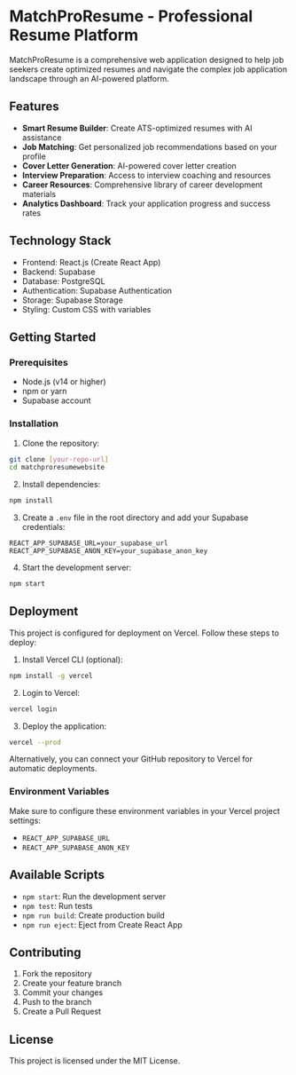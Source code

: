 # MatchProResume - Professional Resume Platform

MatchProResume is a comprehensive web application designed to help job seekers create optimized resumes and navigate the complex job application landscape through an AI-powered platform.

## Features

- **Smart Resume Builder**: Create ATS-optimized resumes with AI assistance
- **Job Matching**: Get personalized job recommendations based on your profile
- **Cover Letter Generation**: AI-powered cover letter creation
- **Interview Preparation**: Access to interview coaching and resources
- **Career Resources**: Comprehensive library of career development materials
- **Analytics Dashboard**: Track your application progress and success rates

## Technology Stack

- Frontend: React.js (Create React App)
- Backend: Supabase
- Database: PostgreSQL
- Authentication: Supabase Authentication
- Storage: Supabase Storage
- Styling: Custom CSS with variables

## Getting Started

### Prerequisites

- Node.js (v14 or higher)
- npm or yarn
- Supabase account

### Installation

1. Clone the repository:
```bash
git clone [your-repo-url]
cd matchproresumewebsite
```

2. Install dependencies:
```bash
npm install
```

3. Create a `.env` file in the root directory and add your Supabase credentials:
```env
REACT_APP_SUPABASE_URL=your_supabase_url
REACT_APP_SUPABASE_ANON_KEY=your_supabase_anon_key
```

4. Start the development server:
```bash
npm start
```

## Deployment

This project is configured for deployment on Vercel. Follow these steps to deploy:

1. Install Vercel CLI (optional):
```bash
npm install -g vercel
```

2. Login to Vercel:
```bash
vercel login
```

3. Deploy the application:
```bash
vercel --prod
```

Alternatively, you can connect your GitHub repository to Vercel for automatic deployments.

### Environment Variables

Make sure to configure these environment variables in your Vercel project settings:
- `REACT_APP_SUPABASE_URL`
- `REACT_APP_SUPABASE_ANON_KEY`

## Available Scripts

- `npm start`: Run the development server
- `npm test`: Run tests
- `npm run build`: Create production build
- `npm run eject`: Eject from Create React App

## Contributing

1. Fork the repository
2. Create your feature branch
3. Commit your changes
4. Push to the branch
5. Create a Pull Request

## License

This project is licensed under the MIT License.
